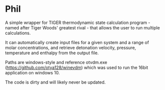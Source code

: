 # Phil

A simple wrapper for TIGER thermodynamic state calculation program - named after Tiger Woods' greatest rival - that allows the user to run multiple calculations.

It can automatically create input files for a given system and a range of molar concentrations, and retrieve detonation velocity, pressure, temperature and enthalpy from the output file.

Paths are windows-style and reference otvdm.exe (https://github.com/otya128/winevdm) which was used to run the 16bit application on windows 10.

The code is dirty and will likely never be updated.
